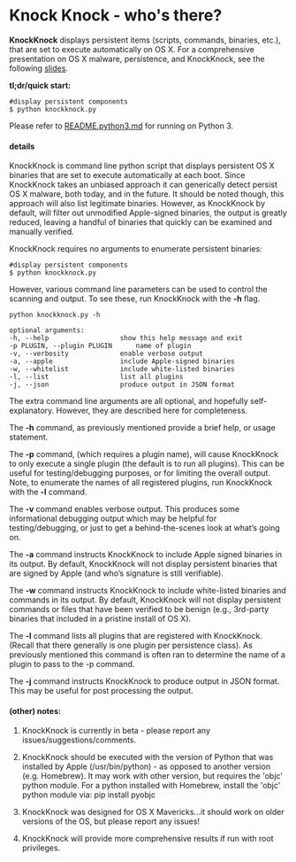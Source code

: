 Knock Knock - who's there?
==========
**KnockKnock** displays persistent items (scripts, commands, binaries, etc.), that are set to execute automatically on OS X. For a comprehensive presentation on OS X malware, persistence, and KnockKnock, see the following [slides](https://s3.amazonaws.com/s3.synack.com/Synack_Shakacon_OSX_Malware_Persistence.pdf).


**tl;dr/quick start:**
	
	#display persistent components
    $ python knockknock.py


Please refer to [README.python3.md](README.python3.md) for running on Python 3.

#### details
KnockKnock is command line python script that displays persistent OS X binaries that are set to execute automatically at each boot. Since KnockKnock takes an unbiased approach it can generically detect persist OS X malware, both today, and in the future. It should be noted though, this approach will also list legitimate binaries. However, as KnockKnock by default, will filter out unmodified Apple-signed binaries, the output is greatly reduced, leaving a handful of binaries that quickly can be examined and manually verified.

KnockKnock requires no arguments to enumerate persistent binaries:
	
	#display persistent components
    $ python knockknock.py

However, various command line parameters can be used to control the scanning and output. To see these, run KnockKnock with the **-h** flag. 

	python knockknock.py -h

	optional arguments:
  	-h, --help            		show this help message and exit
  	-p PLUGIN, --plugin PLUGIN		name of plugin
  	-v, --verbosity       		enable verbose output
 	-a, --apple           		include Apple-signed binaries
  	-w, --whitelist       		include white-listed binaries
  	-l, --list            		list all plugins
  	-j, --json            		produce output in JSON format

The extra command line arguments are all optional, and hopefully self-explanatory. However, they are described here for completeness. 

The **-h** command, as previously mentioned provide a brief help, or usage statement.

The **-p** command, (which requires a plugin name), will cause KnockKnock to only execute a single plugin (the default is to run all plugins). This can be useful for testing/debugging purposes, or for limiting the overall output. Note, to enumerate the names of all registered plugins, run KnockKnock with the **-l** command.

The **-v** command enables verbose output. This produces some informational debugging output which may be helpful for testing/debugging, or just to get a behind-the-scenes look at what’s going on. 

The **-a** command instructs KnockKnock to include Apple signed binaries in its output. By default, KnockKnock will not display persistent binaries that are signed by Apple (and who’s signature is still verifiable).

The **-w** command instructs KnockKnock to include white-listed binaries and commands in its output. By default, KnockKnock will not display persistent commands or files that have been verified to be benign (e.g., 3rd-party binaries that included in a pristine install of OS X). 

The **-l** command lists all plugins that are registered with KnockKnock. (Recall that there generally is one plugin per persistence class). As previously mentioned this command is often ran to determine the name of a plugin to pass to the -p command.

The **-j** command instructs KnockKnock to produce output in JSON format. This may be useful for post processing the output.

#### (other) notes:

1. KnockKnock is currently in beta - please report any issues/suggestions/comments.

2. KnockKnock should be executed with the version of Python that was installed by Apple (/usr/bin/python) - as opposed to another version (e.g. Homebrew).
   It may work with other version, but requires the 'objc' python module. For a python installed with Homebrew, install the 'objc' python module via: pip install pyobjc
   
3. KnockKnock was designed for OS X Mavericks...it should work on older versions of the OS, but please report any issues!

4. KnockKnock will provide more comprehensive results if run with root privileges.
